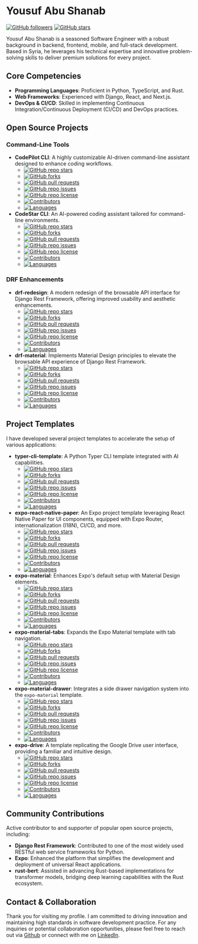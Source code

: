 # Yousuf Abu Shanab

[![GitHub followers](https://img.shields.io/github/followers/youzarsiph?style=social)](https://github.com/youzarsiph)
[![GitHub stars](https://img.shields.io/github/stars/youzarsiph?style=social)](https://github.com/youzarsiph)

Yousuf Abu Shanab is a seasoned Software Engineer with a robust background in backend, frontend, mobile, and full-stack development. Based in Syria, he leverages his technical expertise and innovative problem-solving skills to deliver premium solutions for every project.

## Core Competencies

- **Programming Languages**: Proficient in Python, TypeScript, and Rust.
- **Web Frameworks**: Experienced with Django, React, and Next.js.
- **DevOps & CI/CD**: Skilled in implementing Continuous Integration/Continuous Deployment (CI/CD) and DevOps practices.

## Open Source Projects

### Command-Line Tools

- **CodePilot CLI**: A highly customizable AI-driven command-line assistant designed to enhance coding workflows.
  - [![GitHub repo stars](https://img.shields.io/github/stars/youzarsiph/code-pilot-cli.svg)](https://github.com/youzarsiph/code-pilot-cli)
  - [![GitHub forks](https://img.shields.io/github/forks/youzarsiph/code-pilot-cli.svg?style=social&label=Fork&logo=github)](https://github.com/youzarsiph/code-pilot-cli/forks)
  - [![GitHub pull requests](https://img.shields.io/github/issues-pr/youzarsiph/code-pilot-cli.svg?logo=github)](https://github.com/youzarsiph/code-pilot-cli/pulls)
  - [![GitHub repo issues](https://img.shields.io/github/issues/youzarsiph/code-pilot-cli.svg)](https://github.com/youzarsiph/code-pilot-cli/issues)
  - [![GitHub repo license](https://img.shields.io/github/license/youzarsiph/code-pilot-cli.svg)](https://github.com/youzarsiph/code-pilot-cli/blob/main/LICENSE)
  - [![Contributors](https://img.shields.io/github/contributors/youzarsiph/code-pilot-cli.svg?logo=github)](https://github.com/youzarsiph/code-pilot-cli/graphs/contributors)
  - [![Languages](https://img.shields.io/github/languages/top/youzarsiph/code-pilot-cli.svg?logo=github)](https://github.com/youzarsiph/code-pilot-cli)
- **CodeStar CLI**: An AI-powered coding assistant tailored for command-line environments.
  - [![GitHub repo stars](https://img.shields.io/github/stars/youzarsiph/code-star-cli.svg)](https://github.com/youzarsiph/code-star-cli)
  - [![GitHub forks](https://img.shields.io/github/forks/youzarsiph/code-star-cli.svg?style=social&label=Fork&logo=github)](https://github.com/youzarsiph/code-star-cli/forks)
  - [![GitHub pull requests](https://img.shields.io/github/issues-pr/youzarsiph/code-star-cli.svg?logo=github)](https://github.com/youzarsiph/code-star-cli/pulls)
  - [![GitHub repo issues](https://img.shields.io/github/issues/youzarsiph/code-star-cli.svg)](https://github.com/youzarsiph/code-star-cli/issues)
  - [![GitHub repo license](https://img.shields.io/github/license/youzarsiph/code-star-cli.svg)](https://github.com/youzarsiph/code-star-cli/blob/main/LICENSE)
  - [![Contributors](https://img.shields.io/github/contributors/youzarsiph/code-star-cli.svg?logo=github)](https://github.com/youzarsiph/code-star-cli/graphs/contributors)
  - [![Languages](https://img.shields.io/github/languages/top/youzarsiph/code-star-cli.svg?logo=github)](https://github.com/youzarsiph/code-star-cli)

### DRF Enhancements

- **drf-redesign**: A modern redesign of the browsable API interface for Django Rest Framework, offering improved usability and aesthetic enhancements.
  - [![GitHub repo stars](https://img.shields.io/github/stars/youzarsiph/drf-redesign.svg)](https://github.com/youzarsiph/drf-redesign)
  - [![GitHub forks](https://img.shields.io/github/forks/youzarsiph/drf-redesign.svg?style=social&label=Fork&logo=github)](https://github.com/youzarsiph/drf-redesign/forks)
  - [![GitHub pull requests](https://img.shields.io/github/issues-pr/youzarsiph/drf-redesign.svg?logo=github)](https://github.com/youzarsiph/drf-redesign/pulls)
  - [![GitHub repo issues](https://img.shields.io/github/issues/youzarsiph/drf-redesign.svg)](https://github.com/youzarsiph/drf-redesign/issues)
  - [![GitHub repo license](https://img.shields.io/github/license/youzarsiph/drf-redesign.svg)](https://github.com/youzarsiph/drf-redesign/blob/main/LICENSE)
  - [![Contributors](https://img.shields.io/github/contributors/youzarsiph/drf-redesign.svg?logo=github)](https://github.com/youzarsiph/drf-redesign/graphs/contributors)
  - [![Languages](https://img.shields.io/github/languages/top/youzarsiph/drf-redesign.svg?logo=github)](https://github.com/youzarsiph/drf-redesign)
- **drf-material**: Implements Material Design principles to elevate the browsable API experience of Django Rest Framework.
  - [![GitHub repo stars](https://img.shields.io/github/stars/youzarsiph/drf-material.svg)](https://github.com/youzarsiph/drf-material)
  - [![GitHub forks](https://img.shields.io/github/forks/youzarsiph/drf-material.svg?style=social&label=Fork&logo=github)](https://github.com/youzarsiph/drf-material/forks)
  - [![GitHub pull requests](https://img.shields.io/github/issues-pr/youzarsiph/drf-material.svg?logo=github)](https://github.com/youzarsiph/drf-material/pulls)
  - [![GitHub repo issues](https://img.shields.io/github/issues/youzarsiph/drf-material.svg)](https://github.com/youzarsiph/drf-material/issues)
  - [![GitHub repo license](https://img.shields.io/github/license/youzarsiph/drf-material.svg)](https://github.com/youzarsiph/drf-material/blob/main/LICENSE)
  - [![Contributors](https://img.shields.io/github/contributors/youzarsiph/drf-material.svg?logo=github)](https://github.com/youzarsiph/drf-material/graphs/contributors)
  - [![Languages](https://img.shields.io/github/languages/top/youzarsiph/drf-material.svg?logo=github)](https://github.com/youzarsiph/drf-material)

## Project Templates

I have developed several project templates to accelerate the setup of various applications:

- **typer-cli-template**: A Python Typer CLI template integrated with AI capabilities.
  - [![GitHub repo stars](https://img.shields.io/github/stars/youzarsiph/typer-cli-template.svg)](https://github.com/youzarsiph/typer-cli-template)
  - [![GitHub forks](https://img.shields.io/github/forks/youzarsiph/typer-cli-template.svg?style=social&label=Fork&logo=github)](https://github.com/youzarsiph/typer-cli-template/forks)
  - [![GitHub pull requests](https://img.shields.io/github/issues-pr/youzarsiph/typer-cli-template.svg?logo=github)](https://github.com/youzarsiph/typer-cli-template/pulls)
  - [![GitHub repo issues](https://img.shields.io/github/issues/youzarsiph/typer-cli-template.svg)](https://github.com/youzarsiph/typer-cli-template/issues)
  - [![GitHub repo license](https://img.shields.io/github/license/youzarsiph/typer-cli-template.svg)](https://github.com/youzarsiph/typer-cli-template/blob/main/LICENSE)
  - [![Contributors](https://img.shields.io/github/contributors/youzarsiph/typer-cli-template.svg?logo=github)](https://github.com/youzarsiph/typer-cli-template/graphs/contributors)
  - [![Languages](https://img.shields.io/github/languages/top/youzarsiph/typer-cli-template.svg?logo=github)](https://github.com/youzarsiph/typer-cli-template)
- **expo-react-native-paper**: An Expo project template leveraging React Native Paper for UI components, equipped with Expo Router, internationalization (I18N), CI/CD, and more.
  - [![GitHub repo stars](https://img.shields.io/github/stars/youzarsiph/expo-react-native-paper.svg)](https://github.com/youzarsiph/expo-react-native-paper)
  - [![GitHub forks](https://img.shields.io/github/forks/youzarsiph/expo-react-native-paper.svg?style=social&label=Fork&logo=github)](https://github.com/youzarsiph/expo-react-native-paper/forks)
  - [![GitHub pull requests](https://img.shields.io/github/issues-pr/youzarsiph/expo-react-native-paper.svg?logo=github)](https://github.com/youzarsiph/expo-react-native-paper/pulls)
  - [![GitHub repo issues](https://img.shields.io/github/issues/youzarsiph/expo-react-native-paper.svg)](https://github.com/youzarsiph/expo-react-native-paper/issues)
  - [![GitHub repo license](https://img.shields.io/github/license/youzarsiph/expo-react-native-paper.svg)](https://github.com/youzarsiph/expo-react-native-paper/blob/main/LICENSE)
  - [![Contributors](https://img.shields.io/github/contributors/youzarsiph/expo-react-native-paper.svg?logo=github)](https://github.com/youzarsiph/expo-react-native-paper/graphs/contributors)
  - [![Languages](https://img.shields.io/github/languages/top/youzarsiph/expo-react-native-paper.svg?logo=github)](https://github.com/youzarsiph/com/youzarsiph/expo-react-native-paper)
- **expo-material**: Enhances Expo's default setup with Material Design elements.
  - [![GitHub repo stars](https://img.shields.io/github/stars/youzarsiph/expo-material.svg)](https://github.com/youzarsiph/expo-material)
  - [![GitHub forks](https://img.shields.io/github/forks/youzarsiph/expo-material.svg?style=social&label=Fork&logo=github)](https://github.com/youzarsiph/expo-material/forks)
  - [![GitHub pull requests](https://img.shields.io/github/issues-pr/youzarsiph/expo-material.svg?logo=github)](https://github.com/youzarsiph/expo-material/pulls)
  - [![GitHub repo issues](https://img.shields.io/github/issues/youzarsiph/expo-material.svg)](https://github.com/youzarsiph/expo-material/issues)
  - [![GitHub repo license](https://img.shields.io/github/license/youzarsiph/expo-material.svg)](https://github.com/youzarsiph/expo-material/blob/main/LICENSE)
  - [![Contributors](https://img.shields.io/github/contributors/youzarsiph/expo-material.svg?logo=github)](https://github.com/youzarsiph/expo-material/graphs/contributors)
  - [![Languages](https://img.shields.io/github/languages/top/youzarsiph/expo-material.svg?logo=github)](https://github.com/youzarsiph/expo-material)
- **expo-material-tabs**: Expands the Expo Material template with tab navigation.
  - [![GitHub repo stars](https://img.shields.io/github/stars/youzarsiph/expo-material-tabs.svg)](https://github.com/youzarsiph/expo-material-tabs)
  - [![GitHub forks](https://img.shields.io/github/forks/youzarsiph/expo-material-tabs.svg?style=social&label=Fork&logo=github)](https://github.com/youzarsiph/expo-material-tabs/forks)
  - [![GitHub pull requests](https://img.shields.io/github/issues-pr/youzarsiph/expo-material-tabs.svg?logo=github)](https://github.com/youzarsiph/expo-material-tabs/pulls)
  - [![GitHub repo issues](https://img.shields.io/github/issues/youzarsiph/expo-material-tabs.svg)](https://github.com/youzarsiph/expo-material-tabs/issues)
  - [![GitHub repo license](https://img.shields.io/github/license/youzarsiph/expo-material-tabs.svg)](https://github.com/youzarsiph/expo-material-tabs/blob/main/LICENSE)
  - [![Contributors](https://img.shields.io/github/contributors/youzarsiph/expo-material-tabs.svg?logo=github)](https://github.com/youzarsiph/expo-material-tabs/graphs/contributors)
  - [![Languages](https://img.shields.io/github/languages/top/youzarsiph/expo-material-tabs.svg?logo=github)](https://github.com/youzarsiph/expo-material-tabs)
- **expo-material-drawer**: Integrates a side drawer navigation system into the `expo-material` template.
  - [![GitHub repo stars](https://img.shields.io/github/stars/youzarsiph/expo-material-drawer.svg)](https://github.com/youzarsiph/expo-material-drawer)
  - [![GitHub forks](https://img.shields.io/github/forks/youzarsiph/expo-material-drawer.svg?style=social&label=Fork&logo=github)](https://github.com/youzarsiph/expo-material-drawer/forks)
  - [![GitHub pull requests](https://img.shields.io/github/issues-pr/youzarsiph/expo-material-drawer.svg?logo=github)](https://github.com/youzarsiph/expo-material-drawer/pulls)
  - [![GitHub repo issues](https://img.shields.io/github/issues/youzarsiph/expo-material-drawer.svg)](https://github.com/youzarsiph/expo-material-drawer/issues)
  - [![GitHub repo license](https://img.shields.io/github/license/youzarsiph/expo-material-drawer.svg)](https://github.com/youzarsiph/expo-material-drawer/blob/main/LICENSE)
  - [![Contributors](https://img.shields.io/github/contributors/youzarsiph/expo-material-drawer.svg?logo=github)](https://github.com/youzarsiph/expo-material-drawer/graphs/contributors)
  - [![Languages](https://img.shields.io/github/languages/top/youzarsiph/expo-material-drawer.svg?logo=github)](https://github.com/youzarsiph/expo-material-drawer)
- **expo-drive**: A template replicating the Google Drive user interface, providing a familiar and intuitive design.
  - [![GitHub repo stars](https://img.shields.io/github/stars/youzarsiph/expo-drive.svg)](https://github.com/youzarsiph/expo-drive)
  - [![GitHub forks](https://img.shields.io/github/forks/youzarsiph/expo-drive.svg?style=social&label=Fork&logo=github)](https://github.com/youzarsiph/expo-drive/forks)
  - [![GitHub pull requests](https://img.shields.io/github/issues-pr/youzarsiph/expo-drive.svg?logo=github)](https://github.com/youzarsiph/expo-drive/pulls)
  - [![GitHub repo issues](https://img.shields.io/github/issues/youzarsiph/expo-drive.svg)](https://github.com/youzarsiph/expo-drive/issues)
  - [![GitHub repo license](https://img.shields.io/github/license/youzarsiph/expo-drive.svg)](https://github.com/youzarsiph/expo-drive/blob/main/LICENSE)
  - [![Contributors](https://img.shields.io/github/contributors/youzarsiph/expo-drive.svg?logo=github)](https://github.com/youzarsiph/expo-drive/graphs/contributors)
  - [![Languages](https://img.shields.io/github/languages/top/youzarsiph/expo-drive.svg?logo=github)](https://github.com/youzarsiph/expo-drive)

## Community Contributions

Active contributor to and supporter of popular open source projects, including:

- **Django Rest Framework**: Contributed to one of the most widely used RESTful web service frameworks for Python.
- **Expo**: Enhanced the platform that simplifies the development and deployment of universal React applications.
- **rust-bert**: Assisted in advancing Rust-based implementations for transformer models, bridging deep learning capabilities with the Rust ecosystem.

## Contact & Collaboration

Thank you for visiting my profile. I am committed to driving innovation and maintaining high standards in software development practice. For any inquiries or potential collaboration opportunities, please feel free to reach out via [Github](https://github.com/youzariph) or connect with me on [LinkedIn](https://linkedin.com/in/yousuf-abu-shanab).
